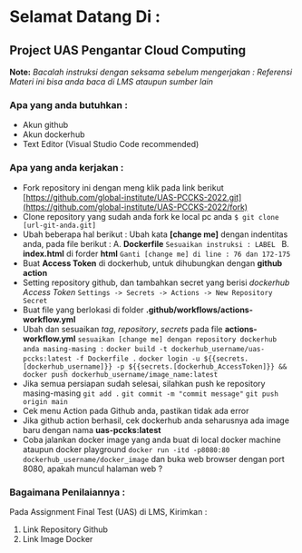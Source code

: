 # Selamat Datang Di :
## Project UAS Pengantar Cloud Computing

**Note:** 
*Bacalah instruksi dengan seksama sebelum mengerjakan :*
*Referensi Materi ini bisa anda baca di LMS ataupun sumber lain*

### Apa yang anda butuhkan :
- Akun github
- Akun dockerhub
- Text Editor (Visual Studio Code recommended)

### Apa yang anda kerjakan :
- Fork repository ini dengan meng klik pada link berikut [https://github.com/global-institute/UAS-PCCKS-2022.git](https://github.com/global-institute/UAS-PCCKS-2022/fork)
- Clone repository yang sudah anda fork ke local pc anda
`$ git clone [url-git-anda.git]`
- Ubah beberapa hal berikut :
Ubah kata **[change me]** dengan indentitas anda, pada file berikut : 
A. **Dockerfile**
`Sesuaikan instruksi : LABEL `
B. **index.html** di forder **html**
`Ganti [change me] di line : 76 dan 172-175`
- Buat **Access Token** di dockerhub, untuk dihubungkan dengan **github action**
- Setting repository github, dan tambahkan secret yang berisi _dockerhub Access Token_
`Settings -> Secrets -> Actions -> New Repository Secret`
- Buat file yang berlokasi di folder **.github/workflows/actions-workflow.yml**
- Ubah dan sesuaikan _tag_, _repository_, _secrets_ pada file **actions-workflow.yml** 
`sesuaikan [change me] dengan repository dockerhub anda masing-masing :`
`docker build -t dockerhub_username/uas-pccks:latest -f Dockerfile .`
`docker login -u ${{secrets.[dockerhub_username]}} -p ${{secrets.[dockerhub_AccessToken]}} && docker push dockerhub_username/image_name:latest`
- Jika semua persiapan sudah selesai, silahkan push ke repository masing-masing
`git add .`
`git commit -m "commit message"`
`git push origin main`
- Cek menu Action pada Github anda, pastikan tidak ada error
- Jika github action berhasil, cek dockerhub anda seharusnya ada image baru dengan nama **uas-pccks:latest**
- Coba jalankan docker image yang anda buat di local docker machine ataupun docker playground
`docker run -itd -p8080:80 dockerhub_username/docker_image`
dan buka web browser dengan port 8080, apakah muncul halaman web ?

### Bagaimana Penilaiannya :
Pada Assignment Final Test (UAS) di LMS, Kirimkan :
1. Link Repository Github
2. Link Image Docker

